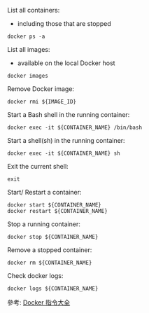 
List all containers:
- including those that are stopped
```shell
docker ps -a
```

List all images:
- available on the local Docker host
```shell
docker images
```

Remove Docker image:
```shell
docker rmi ${IMAGE_ID}
```

Start a Bash shell in the running container:
```shell
docker exec -it ${CONTAINER_NAME} /bin/bash
```

Start a shell(sh) in the running container:
```shell
docker exec -it ${CONTAINER_NAME} sh
```

Exit the current shell:
```shell
exit
```

Start/ Restart a container:
```shell
docker start ${CONTAINER_NAME}
docker restart ${CONTAINER_NAME}
```

Stop a running container:
```shell
docker stop ${CONTAINER_NAME}
```

Remove a stopped container:
```shell
docker rm ${CONTAINER_NAME}
```

Check docker logs:
```shell
docker logs ${CONTAINER_NAME}
```
參考: [Docker 指令大全](https://cutejaneii.gitbook.io/docker/docker/docker-chang-yong-zhi-ling)
